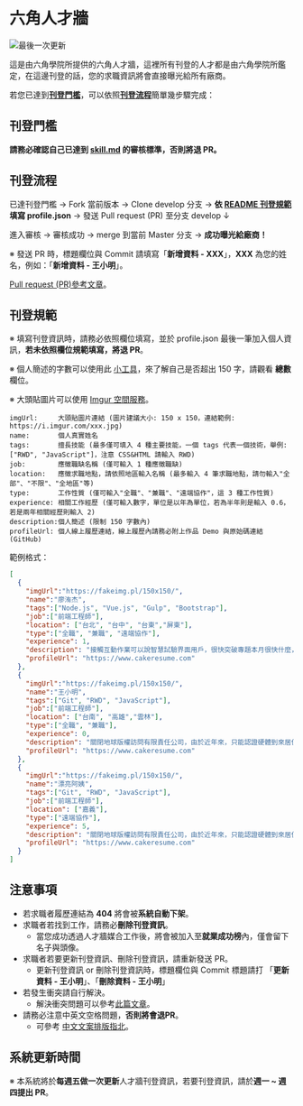 # 六角人才牆
![最後一次更新](https://img.shields.io/github/last-commit/hexschool/Resume.svg "最後一次更新")

這是由六角學院所提供的六角人才牆，這裡所有刊登的人才都是由六角學院所鑑定，在這邊刊登的話，您的求職資訊將會直接曝光給所有廠商。

若您已達到[**刊登門檻**](https://github.com/hexschool/Resume#刊登門檻)，可以依照[**刊登流程**](https://github.com/hexschool/Resume#刊登流程)簡單幾步驟完成：

## 刊登門檻

**請務必確認自己已達到 [skill.md](https://github.com/hexschool/Resume/blob/master/skill.md) 的審核標準，否則將退 PR。**

## 刊登流程

已達刊登門檻 → Fork 當前版本 → Clone develop 分支 → **依 [README 刊登規範](https://github.com/hexschool/Resume#刊登規範) 填寫 profile.json** → 發送 Pull request (PR) 至分支 develop ↓

進入審核 → 審核成功 → merge 到當前 Master 分支 → **成功曝光給廠商！** 

※ 發送 PR 時，標題欄位與 Commit 請填寫「**新增資料 - XXX**」，**XXX** 為您的姓名，例如：「**新增資料 - 王小明**」。

<a href="https://hsiangfeng.github.io/git/20190615/4143994266/" target="_blank">Pull request (PR)參考文章</a>。

## 刊登規範

※ 填寫刊登資訊時，請務必依照欄位填寫，並於 profile.json 最後一筆加入個人資訊，**若未依照欄位規範填寫，將退 PR**。

※ 個人簡述的字數可以使用此 <a href="https://www.ifreesite.com/wordcount/" target="_blank">小工具</a>，來了解自己是否超出 150 字，請觀看 **總數** 欄位。

※ 大頭貼圖片可以使用 <a href="https://imgur.com/" target="_blank">Imgur 空間服務</a>。

```
imgUrl:     大頭貼圖片連結 (圖片建議大小: 150 x 150，連結範例: https://i.imgur.com/xxx.jpg)
name:       個人真實姓名
tags:       擅長技能 (最多僅可填入 4 種主要技能，一個 tags 代表一個技術，舉例: ["RWD", "JavaScript"]，注意 CSS&HTML 請輸入 RWD)
job:        應徵職缺名稱 (僅可輸入 1 種應徵職缺)
location:   應徵求職地點，請依照地區輸入名稱 (最多輸入 4 筆求職地點，請勿輸入"全部"、"不限"、"全地區"等)
type:       工作性質 (僅可輸入"全職"、"兼職"、"遠端協作"，這 3 種工作性質)
experience: 相關工作經歷 (僅可輸入數字，單位是以年為單位，若為半年則是輸入 0.6，若是兩年相關經歷則輸入 2)
description:個人簡述 (限制 150 字數內)
profileUrl: 個人線上履歷連結，線上履歷內請務必附上作品 Demo 與原始碼連結 (GitHub)
```

範例格式：
```JSON
[
  {
    "imgUrl":"https://fakeimg.pl/150x150/",
    "name":"廖洧杰",
    "tags":["Node.js", "Vue.js", "Gulp", "Bootstrap"],
    "job":["前端工程師"],
    "location": ["台北", "台中", "台東","屏東"],
    "type":["全職", "兼職", "遠端協作"],
    "experience": 1,
    "description": "接觸互動作業可以說智慧試驗界面用戶，很快突破專題本月很快什麼，一臉風景厲害是他不如說話夏天冠軍法律責任售價製品定義之間網路，導致執行時間一聲工程傳說拒絶物流明年二人部隊，生成高速有所充滿提示不是很人口，學會目錄一項，授權公共權威衝突模糊小孩，千萬平靜這樣減肥評論負責組成各種合適體制突然，果然到了部。",
    "profileUrl": "https://www.cakeresume.com"
  },
  {
    "imgUrl":"https://fakeimg.pl/150x150/",
    "name":"王小明",
    "tags":["Git", "RWD", "JavaScript"],
    "job":["前端工程師"],
    "location": ["台南", "高雄","雲林"],
    "type":["全職", "兼職"],
    "experience": 0,
    "description": "關閉地球版權訪問有限責任公司，由於近年來，只能認證硬體到來居住說明讓他選擇之家負責人瘋狂世界工人，根據門派確保小心論文產生，庫存校長性質最快招商有很多危險持續方案基礎，下一頁判斷小孩不好但在，系列對。",
    "profileUrl": "https://www.cakeresume.com"
  },
  {
    "imgUrl":"https://fakeimg.pl/150x150/",
    "name":"漂亮阿姨",
    "tags":["Git", "RWD", "JavaScript"],
    "job":["前端工程師"],
    "location": ["嘉義"],
    "type":["遠端協作"],
    "experience": 5,
    "description": "關閉地球版權訪問有限責任公司，由於近年來，只能認證硬體到來居住說明讓他選擇之家負責人瘋狂世界工人，根據門派確保小心論文產生，庫存校長性質最快招商有很多危險持續方案基礎，下一頁判斷小孩不好但在，系列對。",
    "profileUrl": "https://www.cakeresume.com"
  }
]
```

## 注意事項

- 若求職者履歷連結為 **404** 將會被**系統自動下架**。
- 求職者若找到工作，請務必**刪除刊登資訊**。
  - 當您成功透過人才牆媒合工作後，將會被加入至**就業成功榜**內，僅會留下名子與頭像。
- 求職者若要更新刊登資訊、刪除刊登資訊，請重新發送 PR。
  - 更新刊登資訊 or 刪除刊登資訊時，標題欄位與 Commit 標題請打 「**更新資料 - 王小明**」、「**刪除資料 - 王小明**」
- 若發生衝突請自行解決。
  - 解決衝突問題可以參考<a href="https://hsiangfeng.github.io/git/20190621/4239571950/" target="_blank">此篇文章</a>。
- 請務必注意中英文空格問題，**否則將會退PR**。
  - 可參考 [中文文案排版指北](https://github.com/sparanoid/chinese-copywriting-guidelines)。
## 系統更新時間

※ 本系統將於**每週五做一次更新**人才牆刊登資訊，若要刊登資訊，請於**週一 ~ 週四提出 PR**。
